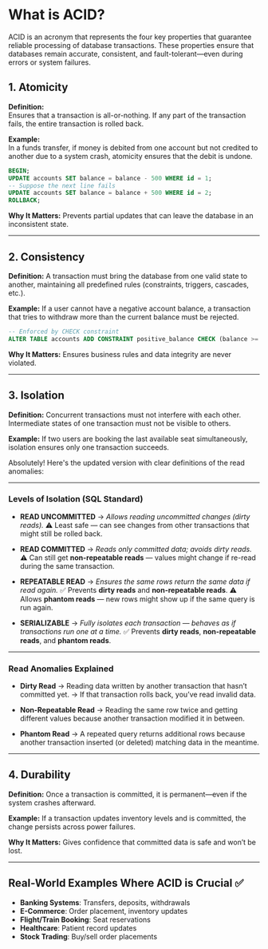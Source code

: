 # What is ACID?

ACID is an acronym that represents the four key properties that guarantee reliable processing of database transactions. These properties ensure that databases remain accurate, consistent, and fault-tolerant—even during errors or system failures.

## 1. Atomicity

**Definition:**  
Ensures that a transaction is all-or-nothing. If any part of the transaction fails, the entire transaction is rolled back.

**Example:**  
In a funds transfer, if money is debited from one account but not credited to another due to a system crash, atomicity ensures that the debit is undone.

```sql
BEGIN;
UPDATE accounts SET balance = balance - 500 WHERE id = 1;
-- Suppose the next line fails
UPDATE accounts SET balance = balance + 500 WHERE id = 2;
ROLLBACK;
````

**Why It Matters:**
Prevents partial updates that can leave the database in an inconsistent state.

---

## 2. Consistency

**Definition:**
A transaction must bring the database from one valid state to another, maintaining all predefined rules (constraints, triggers, cascades, etc.).

**Example:**
If a user cannot have a negative account balance, a transaction that tries to withdraw more than the current balance must be rejected.

```sql
-- Enforced by CHECK constraint
ALTER TABLE accounts ADD CONSTRAINT positive_balance CHECK (balance >= 0);
```

**Why It Matters:**
Ensures business rules and data integrity are never violated.

---

## 3. Isolation

**Definition:**
Concurrent transactions must not interfere with each other. Intermediate states of one transaction must not be visible to others.

**Example:**
If two users are booking the last available seat simultaneously, isolation ensures only one transaction succeeds.

Absolutely! Here's the updated version with clear definitions of the read anomalies:

---

### **Levels of Isolation (SQL Standard)**

* **READ UNCOMMITTED**
  → *Allows reading uncommitted changes (dirty reads).*
  ⚠️ Least safe — can see changes from other transactions that might still be rolled back.

* **READ COMMITTED**
  → *Reads only committed data; avoids dirty reads.*
  ⚠️ Can still get **non-repeatable reads** — values might change if re-read during the same transaction.

* **REPEATABLE READ**
  → *Ensures the same rows return the same data if read again.*
  ✅ Prevents **dirty reads** and **non-repeatable reads**.
  ⚠️ Allows **phantom reads** — new rows might show up if the same query is run again.

* **SERIALIZABLE**
  → *Fully isolates each transaction — behaves as if transactions run one at a time.*
  ✅ Prevents **dirty reads**, **non-repeatable reads**, and **phantom reads**.

---

### **Read Anomalies Explained**

* **Dirty Read**
  → Reading data written by another transaction that hasn’t committed yet.
  → If that transaction rolls back, you’ve read invalid data.

* **Non-Repeatable Read**
  → Reading the same row twice and getting different values because another transaction modified it in between.

* **Phantom Read**
  → A repeated query returns additional rows because another transaction inserted (or deleted) matching data in the meantime.

---

## 4. Durability

**Definition:**
Once a transaction is committed, it is permanent—even if the system crashes afterward.

**Example:**
If a transaction updates inventory levels and is committed, the change persists across power failures.

**Why It Matters:**
Gives confidence that committed data is safe and won’t be lost.

---

## Real-World Examples Where ACID is Crucial ✅

* **Banking Systems**: Transfers, deposits, withdrawals
* **E-Commerce**: Order placement, inventory updates
* **Flight/Train Booking**: Seat reservations
* **Healthcare**: Patient record updates
* **Stock Trading**: Buy/sell order placements
